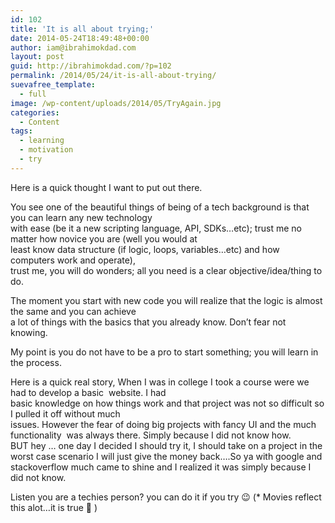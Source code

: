 ```yaml
---
id: 102
title: 'It is all about trying;'
date: 2014-05-24T18:49:48+00:00
author: iam@ibrahimokdad.com
layout: post
guid: http://ibrahimokdad.com/?p=102
permalink: /2014/05/24/it-is-all-about-trying/
suevafree_template:
  - full
image: /wp-content/uploads/2014/05/TryAgain.jpg
categories:
  - Content
tags:
  - learning
  - motivation
  - try
---
```

Here is a quick thought I want to put out there.

You see one of the beautiful things of being of a tech background is that you can learn any new technology  
with ease (be it a new scripting language, API, SDKs&#8230;etc); trust me no matter how novice you are (well you would at  
least know data structure (if logic, loops, variables&#8230;etc) and how computers work and operate),  
trust me, you will do wonders; all you need is a clear objective/idea/thing to do.

The moment you start with new code you will realize that the logic is almost the same and you can achieve  
a lot of things with the basics that you already know. Don&#8217;t fear not knowing.

My point is you do not have to be a pro to start something; you will learn in the process.

Here is a quick real story, When I was in college I took a course were we had to develop a basic  website. I had  
basic knowledge on how things work and that project was not so difficult so I pulled it off without much  
issues. However the fear of doing big projects with fancy UI and the much functionality  was always there. Simply because I did not know how. BUT hey &#8230; one day I decided I should try it, I should take on a project in the worst case scenario I will just give the money back&#8230;.So ya with google and stackoverflow much came to shine and I realized it was simply because I did not know.

Listen you are a techies person? you can do it if you try 😉 (* Movies reflect this alot&#8230;it is true 🙂 )